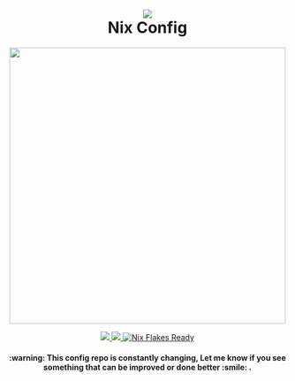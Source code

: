 <div align="center">
<h1>
<img src="https://cdn.jsdelivr.net/gh/devicons/devicon@latest/icons/nixos/nixos-original.svg"/>
<br>
  Nix Config
</h1>

</h2><img src="https://raw.githubusercontent.com/catppuccin/catppuccin/main/assets/palette/macchiato.png" width="500" />

<p></p>
   <a href="https://github.com/hmajid2301/dotfiles/stargazers">
      <img src="https://img.shields.io/github/stars/JustinHammer-teck/nix-config?color=ca9ee6&labelColor=303446&style=for-the-badge">
   </a>
   <a href="https://github.com/hmajid2301/dotfiles/blob/main">
      <img src="https://img.shields.io/github/repo-size/JustinHammer-teck/nix-config?color=fab387&labelColor=303446&style=for-the-badge&logo=github&logoColor=fab387">
   </a>
    <a href="https://nixos.wiki/wiki/Flakes" target="_blank">
        <img alt="Nix Flakes Ready" src="https://img.shields.io/static/v1?logo=nixos&logoColor=d8dee9&label=Nix%20Flakes&labelColor=5e81ac&message=Ready&color=d8dee9&style=for-the-badge">
    </a>
 <p></p>

<h4>
  :warning: This config repo is constantly changing,
  Let me know if you see something that can be improved or done better :smile: .</h4>
</div>
